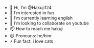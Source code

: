 - 👋 Hi, I’m @Hakuji124
- 👀 I’m interested in fun
- 🌱 I’m currently learning english
- 💞️ I’m looking to collaborate on youtube
- 📫 How to reach me hakuji 
- 😄 Pronouns: he/him
- ⚡ Fun fact: i love cats

<!---
Hakuji124/Hakuji124 is a ✨ special ✨ repository because its `README.md` (this file) appears on your GitHub profile.
You can click the Preview link to take a look at your changes.
--->
